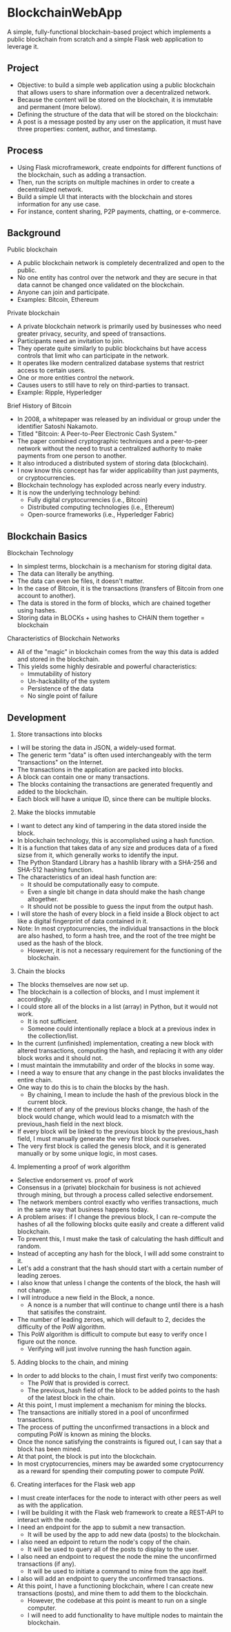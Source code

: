 BlockchainWebApp
===================
A simple, fully-functional blockchain-based project which implements a public blockchain from scratch and a simple Flask web application to leverage it.

Project
-------
- Objective: to build a simple web application using a public blockchain that allows users to share information over a decentralized network.
- Because the content will be stored on the blockchain, it is immutable and permanent (more below).
- Defining the structure of the data that will be stored on the blockchain:
- A post is a message posted by any user on the application, it must have three properties: content, author, and timestamp.

Process
-------
- Using Flask microframework, create endpoints for different functions of the blockchain, such as adding a transaction.
- Then, run the scripts on multiple machines in order to create a decentralized network.
- Build a simple UI that interacts with the blockchain and stores information for any use case.
- For instance, content sharing, P2P payments, chatting, or e-commerce.

Background
----------
Public blockchain
- A public blockchain network is completely decentralized and open to the public.
- No one entity has control over the network and they are secure in that data cannot be changed once validated on the blockchain.
- Anyone can join and participate.
- Examples: Bitcoin, Ethereum

Private blockchain
- A private blockchain network is primarily used by businesses who need greater privacy, security, and speed of transactions.
- Participants need an invitation to join.
- They operate quite similarly to public blockchains but have access controls that limit who can participate in the network.
- It operates like modern centralized database systems that restrict access to certain users.
- One or more entities control the network.
- Causes users to still have to rely on third-parties to transact.
- Example: Ripple, Hyperledger

Brief History of Bitcoin
- In 2008, a whitepaper was released by an individual or group under the identifier Satoshi Nakamoto.
- Titled "Bitcoin: A Peer-to-Peer Electronic Cash System."
- The paper combined cryptographic techniques and a peer-to-peer network without the need to trust a centralized authority to make payments from one person to another.
- It also introduced a distributed system of storing data (blockchain).
- I now know this concept has far wider applicability than just payments, or cryptocurrencies.
- Blockchain technology has exploded across nearly every industry.
- It is now the underlying technology behind:
  - Fully digital cryptocurrencies (i.e., Bitcoin)
  - Distributed computing technologies (i.e., Ethereum)
  - Open-source frameworks (i.e., Hyperledger Fabric)

Blockchain Basics
-----------------
Blockchain Technology
- In simplest terms, blockchain is a mechanism for storing digital data.
- The data can literally be anything.
- The data can even be files, it doesn't matter.
- In the case of Bitcoin, it is the transactions (transfers of Bitcoin from one account to another).
- The data is stored in the form of blocks, which are chained together using hashes.
- Storing data in BLOCKs + using hashes to CHAIN them together = blockchain

Characteristics of Blockchain Networks
- All of the "magic" in blockchain comes from the way this data is added and stored in the blockchain.
- This yields some highly desirable and powerful characteristics:
  - Immutability of history
  - Un-hackability of the system
  - Persistence of the data
  - No single point of failure

Development
-----------
1. Store transactions into blocks
- I will be storing the data in JSON, a widely-used format.
- The generic term "data" is often used interchangeably with the term "transactions" on the Internet.
- The transactions in the application are packed into blocks.
- A block can contain one or many transactions.
- The blocks containing the transactions are generated frequently and added to the blockchain.
- Each block will have a unique ID, since there can be multiple blocks.

2. Make the blocks immutable
- I want to detect any kind of tampering in the data stored inside the block.
- In blockchain technology, this is accomplished using a hash function.
- It is a function that takes data of any size and produces data of a fixed sizse from it, which generally works to identify the input.
- The Python Standard Library has a hashlib library with a SHA-256 and SHA-512 hashing function.
- The characteristics of an ideal hash function are:
  - It should be computationally easy to compute.
  - Even a single bit change in data should make the hash change altogether.
  - It should not be possible to guess the input from the output hash.
- I will store the hash of every block in a field inside a Block object to act like a digital fingerprint of data contained in it.
- Note: In most cryptocurrencies, the individual transactions in the block are also hashed, to form a hash tree, and the root of the tree might be used as the hash of the block.
  - However, it is not a necessary requirement for the functioning of the blockchain.

3. Chain the blocks
- The blocks themselves are now set up.
- The blockchain is a collection of blocks, and I must implement it accordingly.
- I could store all of the blocks in a list (array) in Python, but it would not work.
  - It is not sufficient.
  - Someone could intentionally replace a block at a previous index in the collection/list.
- In the current (unfinished) implementation, creating a new block with altered transactions, computing the hash, and replacing it with any older block works and it should not.
- I must maintain the immutability and order of the blocks in some way.
- I need a way to ensure that any change in the past blocks invalidates the entire chain.
- One way to do this is to chain the blocks by the hash.
  - By chaining, I mean to include the hash of the previous block in the current block.
- If the content of any of the previous blocks change, the hash of the block would change, which would lead to a mismatch with the previous_hash field in the next block.
- If every block will be linked to the previous block by the previous_hash field, I must manually generate the very first block ourselves.
- The very first block is called the genesis block, and it is generated manually or by some unique logic, in most cases.

4. Implementing a proof of work algorithm
- Selective endorsement vs. proof of work
- Consensus in a (private) blockchain for business is not achieved through mining, but through a process called selective endorsement.
- The network members control exactly who verifies transactions, much in the same way that business happens today.
- A problem arises: if I change the previous block, I can re-compute the hashes of all the following blocks quite easily and create a different valid blockchain.
- To prevent this, I must make the task of calculating the hash difficult and random.
- Instead of accepting any hash for the block, I will add some constraint to it.
- Let's add a constrant that the hash should start with a certain number of leading zeroes.
- I also know that unless I change the contents of the block, the hash will not change.
- I will introduce a new field in the Block, a nonce.
  - A nonce is a number that will continue to change until there is a hash that satisifes the constraint.
- The number of leading zeroes, which will default to 2, decides the difficulty of the PoW algorithm.
- This PoW algorithm is difficult to compute but easy to verify once I figure out the nonce.
  - Verifying will just involve running the hash function again.

5. Adding blocks to the chain, and mining
- In order to add blocks to the chain, I must first verify two components:
  - The PoW that is provided is correct.
  - The previous_hash field of the block to be added points to the hash of the latest block in the chain.
- At this point, I must implement a mechanism for mining the blocks.
- The transactions are initially stored in a pool of unconfirmed transactions.
- The process of putting the unconfirmed transactions in a block and computing PoW is known as mining the blocks.
- Once the nonce satisfying the constraints is figured out, I can say that a block has been mined.
- At that point, the block is put into the blockchain.
- In most cryptocurrencies, miners may be awarded some cryptocurrency as a reward for spending their computing power to compute PoW.

6. Creating interfaces for the Flask web app
- I must create interfaces for the node to interact with other peers as well as with the application.
- I will be building it with the Flask web framework to create a REST-API to interact with the node.
- I need an endpoint for the app to submit a new transaction.
  - It will be used by the app to add new data (posts) to the blockchain.
- I also need an edpoint to return the node's copy of the chain.
  - It will be used to query all of the posts to display to the user.
- I also need an endpoint to request the node the mine the unconfirmed transactions (if any).
  - It will be used to initiate a command to mine from the app itself.
- I also will add an endpoint to query the unconfirmed transactions.
- At this point, I have a functioning blockchain, where I can create new transactions (posts), and mine them to add them to the blockchain.
  - However, the codebase at this point is meant to run on a single computer.
  - I will need to add functionality to have multiple nodes to maintain the blockchain.

